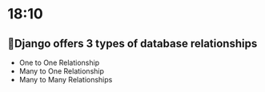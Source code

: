 # 18:10

## 📌Django offers 3 types of database relationships

- One to One Relationship
- Many to One Relationship
- Many to Many Relationships